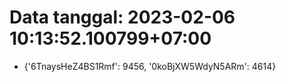 # Data tanggal: 2023-02-06 10:13:52.100799+07:00

* {'6TnaysHeZ4BS1Rmf': 9456, '0koBjXW5WdyN5ARm': 4614}
